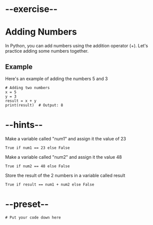 # --exercise--

# Adding Numbers

In Python, you can add numbers using the addition operator (+). Let's practice adding some numbers together.

## Example

Here's an example of adding the numbers 5 and 3

```
# Adding two numbers
x = 5
y = 3
result = x + y
print(result)  # Output: 8
```

# --hints--

Make a variable called "num1" and assign it the value of 23

```
True if num1 == 23 else False
```

Make a variable called "num2" and assign it the value 48

```
True if num2 == 48 else False
```

Store the result of the 2 numbers in a variable called result

```
True if result == num1 + num2 else False
```

# --preset--

```
# Put your code down here
```